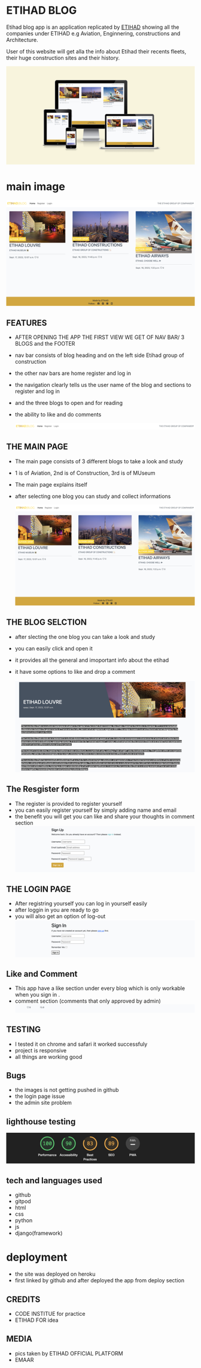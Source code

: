 # ETIHAD BLOG 
Etihad blog app is an application replicated by [ETIHAD](https://etihad.com/) showing all the companies under ETIHAD e.g Aviation, Enginnering, constructions and Architecture.

User of this website will get alla the info about Etihad their recents fleets, their huge construction sites and their history. 

![Screenshot of rezponsive screen](/assets/images/PP4-1.png)
# main image

![SCREENSHOT OF MAIN IMAGE](/assets/images/PP8.png)

## FEATURES
+ AFTER OPENING THE APP THE FIRST VIEW WE GET OF NAV BAR/ 3 BLOGS and the FOOTER
+ nav bar consists of blog heading and on the left side  Etihad group of construction
+ the other nav bars are home register and log in
+ the navigation clearly tells us the user name of the blog and sections to register and log in
+ and the three blogs to open and for reading
+ the ability to like and do comments

  ![screenshot of nav bar](/assets/images/PP4-2.png)

## THE MAIN PAGE
+ The main page consists of 3 different blogs to take a look and study
+ 1 is of Aviation, 2nd is of Construction, 3rd is of MUseum
+ The main page explains itself
+ after selecting one blog you can study and collect informations

  ![SCREENSHOT OF mAIN PAGE](/assets/images/PP8.png)

## THE BLOG SELCTION
+ after slecting the one blog you can take a look and study
+ you can easily click and open it
+ it provides all the general and imoportant info about the etihad
+ it have some options to like and drop a comment

    ![screenshot of blog section](/assets/images/PP4-5.png)
## The Resgister form 
+ The register is provided to register yourself
+ you can easily register yourself by simply adding name and email
+ the benefit you will get you can like and share your thoughts in comment section
    ![screesnshot of register form](/assets/images/PP4-3.png)
## THE LOGIN PAGE
+ After registring yourself you can log in yourself easily 
+ after loggin in you are ready to go
+ you will also get an option of log-out
    ![SCREENSHOT OF LOGIN FORM](/assets/images/PP4-4.png)
## Like and Comment
+ This app have a like section under every blog which is only workable when you sign in .
+ comment section (comments that only approved by admin)
    ![screenshot of like and comment](/assets/images/PP4-6.png)

## TESTING
+ I tested it on chrome and safari it worked successfuly
+ project is responsive
+ all things are working good

## Bugs
+ the images is not getting pushed in github
+ the login page issue
+ the admin site problem

## lighthouse testing
![screenshot of lighthouse testting](/assets/images/PP7.png)

## tech and languages used
+ github
+ gitpod
+ html
+ css
+ python
+ js
+ django(framework)

# deployment
+ the site was deployed on heroku
+ first linked by github and after deployed the app from deploy section

## CREDITS
+ CODE INSTITUE for practice
+ ETIHAD FOR idea


## MEDIA
+ pics taken by ETIHAD OFFICIAL PLATFORM
+ EMAAR
  
